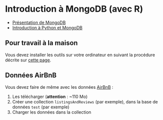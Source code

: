 # Introduction à MongoDB (avec R)

- [Présentation de MongoDB](mongo.html)
- [Introduction à Python et MongoDB](python-mongodb.html)

## Pour travail à la maison

Vous devez installer les outils sur votre ordinateur en suivant la procédure décrite sur [cette page](../infos-mongo).

## Données AirBnB

Vous devez faire de même avec les données [AirBnB](https://cloud.parisdescartes.fr/index.php/s/5q5eAHmCRMci6Bf) :

1. Les télécharger (**attention** : ~110 Mo)
1. Créer une collection `listingsAndReviews` (par exemple), dans la base de données `test` (par exemple)
1. Charger les données dans la collection
